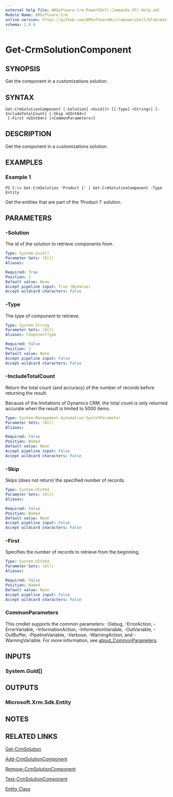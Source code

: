 ```yaml
---
external help file: AMSoftware.Crm.PowerShell.Commands.dll-Help.xml
Module Name: AMSoftware.Crm
online version: https://github.com/AMSoftwareNL/crmpowershell/blob/master/docs/Get-CrmSolutionComponent.md
schema: 2.0.0
---
```


# Get-CrmSolutionComponent

## SYNOPSIS
Get the component in a customizations solution.

## SYNTAX

```
Get-CrmSolutionComponent [-Solution] <Guid[]> [[-Type] <String>] [-IncludeTotalCount] [-Skip <UInt64>]
 [-First <UInt64>] [<CommonParameters>]
```

## DESCRIPTION
Get the component in a customizations solution.

## EXAMPLES

### Example 1
```
PS C:\> Get-CrmSolution 'Product 1' | Get-CrmSolutionComponent -Type Entity
```

Get the entities that are part of the 'Product 1' solution.

## PARAMETERS

### -Solution
The id of the solution to retrieve components from.

```yaml
Type: System.Guid[]
Parameter Sets: (All)
Aliases:

Required: True
Position: 1
Default value: None
Accept pipeline input: True (ByValue)
Accept wildcard characters: False
```

### -Type
The type of component to retrieve. 

```yaml
Type: System.String
Parameter Sets: (All)
Aliases: ComponentType

Required: False
Position: 2
Default value: None
Accept pipeline input: False
Accept wildcard characters: False
```

### -IncludeTotalCount
Return the total count (and accuracy) of the number of records before returning the result.

Because of the limitations of Dynamics CRM, the total count is only returned accurate when the result is limited to 5000 items.

```yaml
Type: System.Management.Automation.SwitchParameter
Parameter Sets: (All)
Aliases:

Required: False
Position: Named
Default value: None
Accept pipeline input: False
Accept wildcard characters: False
```

### -Skip
Skips (does not return) the specified number of records.

```yaml
Type: System.UInt64
Parameter Sets: (All)
Aliases:

Required: False
Position: Named
Default value: None
Accept pipeline input: False
Accept wildcard characters: False
```

### -First
Specifies the number of records to retrieve from the beginning.

```yaml
Type: System.UInt64
Parameter Sets: (All)
Aliases:

Required: False
Position: Named
Default value: None
Accept pipeline input: False
Accept wildcard characters: False
```

### CommonParameters
This cmdlet supports the common parameters: -Debug, -ErrorAction, -ErrorVariable, -InformationAction, -InformationVariable, -OutVariable, -OutBuffer, -PipelineVariable, -Verbose, -WarningAction, and -WarningVariable. For more information, see [about_CommonParameters](http://go.microsoft.com/fwlink/?LinkID=113216).

## INPUTS

### System.Guid[]

## OUTPUTS

### Microsoft.Xrm.Sdk.Entity

## NOTES

## RELATED LINKS

[Get-CrmSolution](Get-CrmSolution.md)

[Add-CrmSolutionComponent](Add-CrmSolutionComponent.md)

[Remove-CrmSolutionComponent](Remove-CrmSolutionComponent.md)

[Test-CrmSolutionComponent](Test-CrmSolutionComponent.md)

[Entity Class](https://docs.microsoft.com/en-us/dotnet/api/microsoft.xrm.sdk.entity)
